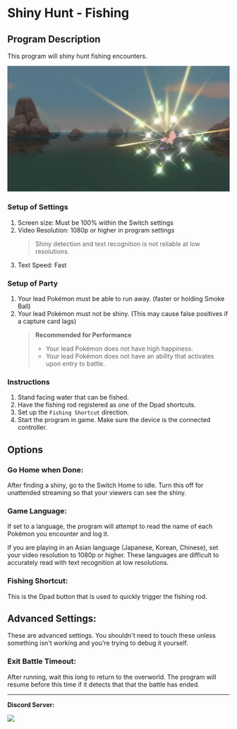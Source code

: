 # Shiny Hunt - Fishing

## Program Description

This program will shiny hunt fishing encounters.

<img src="images/ShinyHunt-Fishing-0.jpg">

### Setup of Settings

1. Screen size: Must be 100% within the Switch settings
2. Video Resolution: 1080p or higher in program settings
   > Shiny detection and text recognition is not reliable at low resolutions.
3. Text Speed: Fast

### Setup of Party
1. Your lead Pokémon must be able to run away. (faster or holding Smoke Ball)
2. Your lead Pokémon must not be shiny. (This may cause false positives if a capture card lags)
   > **Recommended for Performance**
   > - Your lead Pokémon does not have high happiness.
   > - Your lead Pokémon does not have an ability that activates upon entry to battle.


### Instructions

1. Stand facing water that can be fished.
2. Have the fishing rod registered as one of the Dpad shortcuts.
3. Set up the `Fishing Shortcut` direction.
4. Start the program in game. Make sure the device is the connected controller.


## Options


### Go Home when Done:

After finding a shiny, go to the Switch Home to idle. Turn this off for unattended streaming so that your viewers can see the shiny.


### Game Language:

If set to a language, the program will attempt to read the name of each Pokémon you encounter and log it.

If you are playing in an Asian language (Japanese, Korean, Chinese), set your video resolution to 1080p or higher. These languages are difficult to accurately read with text recognition at low resolutions.


### Fishing Shortcut:

This is the Dpad button that is used to quickly trigger the fishing rod.


## Advanced Settings:
These are advanced settings. You shouldn't need to touch these unless something isn't working and you're trying to debug it yourself.


### Exit Battle Timeout:

After running, wait this long to return to the overworld. The program will resume before this time if it detects that that the battle has ended.



<hr>

**Discord Server:** 

[<img src="https://canary.discordapp.com/api/guilds/695809740428673034/widget.png?style=banner2">](https://discord.gg/cQ4gWxN)




